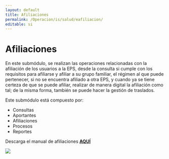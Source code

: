 ```yaml
---
layout: default
title: Afiliaciones
permalink: /Operacion/is/salud/eafiliacion/
editable: si
---
```


# Afiliaciones

En este submódulo, se realizan las operaciones relacionadas con la afiliación de los usuarios a la EPS, desde la consulta si cumple con los requisitos para afiliarse y afiliar a su grupo familiar, el régimen al que puede pertenecer, si no se encuentra afiliado a otra EPS, y cuando ya se tiene certeza de que se puede afiliar, realizar de manera digital la afiliación como tal; de la misma forma, también se puede hacer la gestión de traslados.  

Este submódulo está compuesto por:  

* Consultas        
* Aportantes    
* Afiliaciones      
* Procesos      
* Reportes    


Descarga el manual de afiliaciones [**AQUÍ**](http://docs.oasiscom.com/Operacion/is/salud/eafiliacion/manual%20afiliaciones.pdf)




![](flujograma.png)
